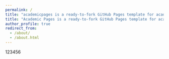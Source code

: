 ```yaml
---
permalink: /
title: "academicpages is a ready-to-fork GitHub Pages template for academic personal websites"
title: "Academic Pages is a ready-to-fork GitHub Pages template for academic personal websites"
author_profile: true
redirect_from: 
  - /about/
  - /about.html
---
```


123456
